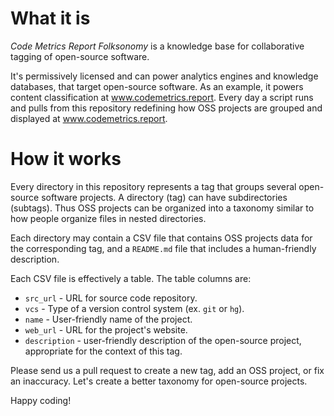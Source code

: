 # What it is

*Code Metrics Report Folksonomy* is a knowledge base for collaborative tagging of open-source software.

It's permissively licensed and can power analytics engines and knowledge databases, that target open-source software.
As an example, it powers content classification at www.codemetrics.report.
Every day a script runs and pulls from this repository redefining how OSS projects are grouped and displayed at www.codemetrics.report.

# How it works

Every directory in this repository represents a tag that groups several open-source software projects.
A directory (tag) can have subdirectories (subtags).
Thus OSS projects can be organized into a taxonomy similar to how people organize files in nested directories. 

Each directory may contain a CSV file that contains OSS projects data for the corresponding tag, and a `README.md` file that includes a human-friendly description.

Each CSV file is effectively a table.
The table columns are:

- `src_url` - URL for source code repository.
- `vcs`     - Type of a version control system (ex. `git` or `hg`).
- `name`    - User-friendly name of the project.
- `web_url` - URL for the project's website.
- `description` - user-friendly description of the open-source project, appropriate for the context of this tag.

Please send us a pull request to create a new tag, add an OSS project, or fix an inaccuracy. Let's create a better taxonomy for open-source projects. 

Happy coding!
